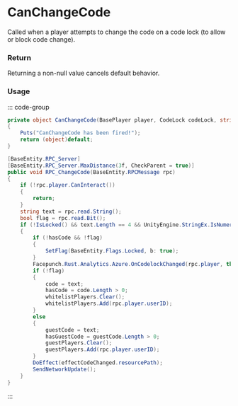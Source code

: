 # CanChangeCode
<Badge type="info" text="Player"/>[<Badge type="danger" text="Carbon Compatible"/>](https://github.com/CarbonCommunity/Carbon)[<Badge type="warning" text="Oxide Compatible"/>](https://github.com/OxideMod/Oxide.Rust)
Called when a player attempts to change the code on a code lock (to allow or block code change).

### Return
Returning a non-null value cancels default behavior.

### Usage
::: code-group
```csharp [Example]
private object CanChangeCode(BasePlayer player, CodeLock codeLock, string local0, bool local1)
{
	Puts("CanChangeCode has been fired!");
	return (object)default;
}
```
```csharp [Source — Assembly-CSharp @ CodeLock]
[BaseEntity.RPC_Server]
[BaseEntity.RPC_Server.MaxDistance(3f, CheckParent = true)]
public void RPC_ChangeCode(BaseEntity.RPCMessage rpc)
{
	if (!rpc.player.CanInteract())
	{
		return;
	}
	string text = rpc.read.String();
	bool flag = rpc.read.Bit();
	if (!IsLocked() && text.Length == 4 && UnityEngine.StringEx.IsNumeric(text) && !(!hasCode && flag))
	{
		if (!hasCode && !flag)
		{
			SetFlag(BaseEntity.Flags.Locked, b: true);
		}
		Facepunch.Rust.Analytics.Azure.OnCodelockChanged(rpc.player, this, flag ? guestCode : code, text, flag);
		if (!flag)
		{
			code = text;
			hasCode = code.Length > 0;
			whitelistPlayers.Clear();
			whitelistPlayers.Add(rpc.player.userID);
		}
		else
		{
			guestCode = text;
			hasGuestCode = guestCode.Length > 0;
			guestPlayers.Clear();
			guestPlayers.Add(rpc.player.userID);
		}
		DoEffect(effectCodeChanged.resourcePath);
		SendNetworkUpdate();
	}
}

```
:::
